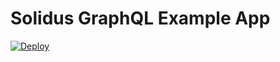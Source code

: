   # Solidus GraphQL Example App

  [![Deploy](https://www.herokucdn.com/deploy/button.svg)](https://heroku.com/deploy?template=https://github.com/nebulab/solidus-graphql-example-app)

